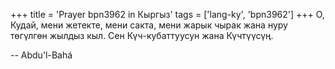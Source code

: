 +++
title = 'Prayer bpn3962 in Кыргыз'
tags = ['lang-ky', 'bpn3962']
+++
О, Кудай, мени жетекте, мени сакта, мени жарык чырак жана нуру төгүлгөн жылдыз кыл. Сен Күч-кубаттуусун жана Күчтүүсүң.

-- Abdu'l-Bahá
